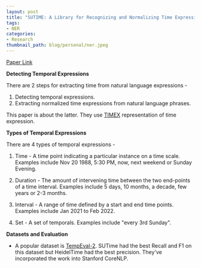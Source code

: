 ```yaml
---
layout: post
title: "SUTIME: A Library for Recognizing and Normalizing Time Expressions"
tags:
- NER
categories:
- Research
thumbnail_path: blog/personal/ner.jpeg
---
```


[Paper Link](https://nlp.stanford.edu/pubs/lrec2012-sutime.pdf)


**Detecting Temporal Expressions**

There are 2 steps for extracting time from natural language expressions - 

1. Detecting temporal expressions.
2. Extracting normalized time expressions from natural language phrases. 

This paper is about the latter. They use [TIMEX](http://www.timeml.org/publications/specs.html) representation of time expression.

**Types of Temporal Expressions**

There are 4 types of temporal expressions - 

1. Time - A time point indicating a particular instance on a time scale. Examples include Nov 20 1988, 5:30 PM, now, next weekend or Sunday Evening.

2. Duration - The amount of intervening time between the two end-points of a time interval. Examples include 5 days, 10 months, a decade, few years or 2-3 months.

3. Interval - A range of time defined by a start and end time points. Examples include Jan 2021 to Feb 2022.

4. Set - A set of temporals. Examples include "every 3rd Sunday".

**Datasets and Evaluation**

- A popular dataset is [TempEval-2](http://www.timeml.org/tempeval2/). SUTime had the best Recall and F1 on this dataset but HeidelTime had the best precision. They've incorporated the work into Stanford CoreNLP.